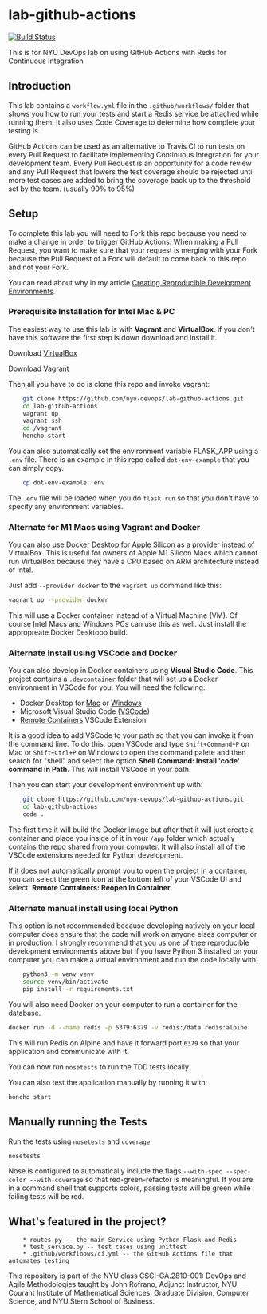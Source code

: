 # lab-github-actions

[![Build Status](https://github.com/wennieinnyc/lab-github-actions/actions/workflows/workflow.yml/badge.svg)](https://github.com/nyu-devops/lab-github-actions/actions)

This is for NYU DevOps lab on using GitHub Actions with Redis for Continuous Integration

## Introduction

This lab contains a `workflow.yml` file in the `.github/workflows/` folder that shows you how to run your tests and start a Redis service be attached while running them. It also uses Code Coverage to determine how complete your testing is.

GitHub Actions can be used as an alternative to Travis CI to run tests on every Pull Request to facilitate implementing Continuous Integration for your development team. Every Pull Request is an opportunity for a code review and any Pull Request that lowers the test coverage should be rejected until more test cases are added to bring the coverage back up to the threshold set by the team. (usually 90% to 95%)

## Setup

To complete this lab you will need to Fork this repo because you need to make a change in order to trigger GitHub Actions. When making a Pull Request, you want to make sure that your request is merging with your Fork because the Pull Request of a Fork will default to come back to this repo and not your Fork.

You can read about why in my article [Creating Reproducible Development Environments](https://medium.com/nerd-for-tech/creating-reproducible-development-environments-fac8d6471f35).

### Prerequisite Installation for Intel Mac & PC

The easiest way to use this lab is with **Vagrant** and **VirtualBox**. if you don't have this software the first step is down download and install it.

Download [VirtualBox](https://www.virtualbox.org/)

Download [Vagrant](https://www.vagrantup.com/)

Then all you have to do is clone this repo and invoke vagrant:

```bash
    git clone https://github.com/nyu-devops/lab-github-actions.git
    cd lab-github-actions
    vagrant up
    vagrant ssh
    cd /vagrant
    honcho start
```

You can also automatically set the environment variable FLASK_APP using a `.env` file.
There is an example in this repo called `dot-env-example` that you can simply copy.

```sh
    cp dot-env-example .env
```

The `.env` file will be loaded when you do `flask run` so that you don't have to specify
any environment variables.

### Alternate for M1 Macs using Vagrant and Docker

You can also use [Docker Desktop for Apple Silicon](https://docs.docker.com/docker-for-mac/apple-silicon/) as a provider instead of VirtualBox. This is useful for owners of Apple M1 Silicon Macs which cannot run VirtualBox because they have a CPU based on ARM architecture instead of Intel.

Just add `--provider docker` to the `vagrant up` command like this:

```sh
vagrant up --provider docker
```

This will use a Docker container instead of a Virtual Machine (VM). Of course Intel Macs and Windows PCs can use this as well. Just install the appropreate Docker Desktopo build.

### Alternate install using VSCode and Docker

You can also develop in Docker containers using **Visual Studio Code**. This project contains a `.devcontainer` folder that will set up a Docker environment in VSCode for you. You will need the following:

- Docker Desktop for [Mac](https://docs.docker.com/docker-for-mac/install/) or [Windows](https://docs.docker.com/docker-for-windows/install/)
- Microsoft Visual Studio Code ([VSCode](https://code.visualstudio.com/download))
- [Remote Containers](https://marketplace.visualstudio.com/items?itemName=ms-vscode-remote.remote-containers) VSCode Extension

It is a good idea to add VSCode to your path so that you can invoke it from the command line. To do this, open VSCode and type `Shift+Command+P` on Mac or `Shift+Ctrl+P` on Windows to open the command palete and then search for "shell" and select the option **Shell Command: Install 'code' command in Path**. This will install VSCode in your path.

Then you can start your development environment up with:

```bash
    git clone https://github.com/nyu-devops/lab-github-actions.git
    cd lab-github-actions
    code .
```

The first time it will build the Docker image but after that it will just create a container and place you inside of it in your `/app` folder which actually contains the repo shared from your computer. It will also install all of the VSCode extensions needed for Python development.

If it does not automatically prompt you to open the project in a container, you can select the green icon at the bottom left of your VSCode UI and select: **Remote Containers: Reopen in Container**.

### Alternate manual install using local Python

This option is not recommended because developing natively on your local computer does ensure that the code will work on anyone elses computer or in production.  I strongly recommend that you us one of thee reproducible development environments above but if you have Python 3 installed on your computer you can make a virtual environment and run the code locally with:

```bash
    python3 -m venv venv
    source venv/bin/activate
    pip install -r requirements.txt
```

You will also need Docker on your computer to run a container for the database.

```bash
docker run -d --name redis -p 6379:6379 -v redis:/data redis:alpine
```

This will run Redis on Alpine and have it forward port `6379` so that your application and communicate with it.

You can now run `nosetests` to run the TDD tests locally.

You can also test the application manually by running it with:

```bash
honcho start
```

## Manually running the Tests

Run the tests using `nosetests` and `coverage`

```bash
nosetests
```

Nose is configured to automatically include the flags `--with-spec --spec-color --with-coverage` so that red-green-refactor is meaningful. If you are in a command shell that supports colors, passing tests will be green while failing tests will be red.

## What's featured in the project?

```text
    * routes.py -- the main Service using Python Flask and Redis
    * test_service.py -- test cases using unittest
    * .github/workfloows/ci.yml -- the GitHub Actions file that automates testing
````

This repository is part of the NYU class CSCI-GA.2810-001: DevOps and Agile Methodologies taught by John Rofrano, Adjunct Instructor, NYU Courant Institute of Mathematical Sciences, Graduate Division, Computer Science, and NYU Stern School of Business.
